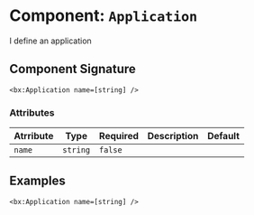 [comment]: # (Note: This documentation is generated dynamically in the build process.  To modify the contents, change the javadoc on the _invoke method of the Component class)
# Component: `Application`

I define an application

## Component Signature

```
<bx:Application name=[string] />
```

### Attributes


| Atrribute | Type | Required | Description | Default |
|----------|------|----------|-------------|---------|
| `name` | `string` | `false` |  |  |

## Examples

```
<bx:Application name=[string] />
```
